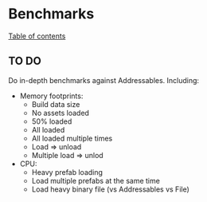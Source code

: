 # Benchmarks

[Table of contents](index.md)

## TO DO

Do in-depth benchmarks against Addressables. Including:

* Memory footprints:
    * Build data size
    * No assets loaded
    * 50% loaded
    * All loaded
    * All loaded multiple times
    * Load => unload
    * Multiple load => unlod
* CPU:
    * Heavy prefab loading
    * Load multiple prefabs at the same time
    * Load heavy binary file (vs Addressables vs File)